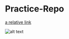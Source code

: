 # Practice-Repo

[a relative link](other_file.md)

![alt text](https://raw.githubusercontent.com/sarahmayarchibald/Practice-Projects/main/tribute-page-RL/img/in_the_car-1963.avif)
